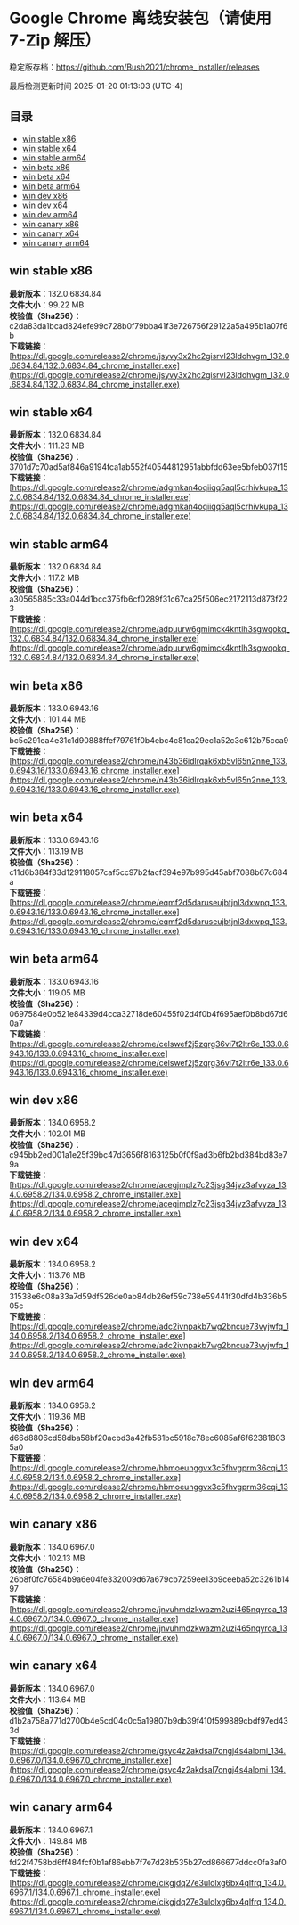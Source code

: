 # Google Chrome 离线安装包（请使用 7-Zip 解压）
稳定版存档：<https://github.com/Bush2021/chrome_installer/releases>

最后检测更新时间
2025-01-20 01:13:03 (UTC-4)

## 目录
* [win stable x86](https://github.com/Bush2021/chrome_installer?tab=readme-ov-file#win-stable-x86)
* [win stable x64](https://github.com/Bush2021/chrome_installer?tab=readme-ov-file#win-stable-x64)
* [win stable arm64](https://github.com/Bush2021/chrome_installer?tab=readme-ov-file#win-stable-arm64)
* [win beta x86](https://github.com/Bush2021/chrome_installer?tab=readme-ov-file#win-beta-x86)
* [win beta x64](https://github.com/Bush2021/chrome_installer?tab=readme-ov-file#win-beta-x64)
* [win beta arm64](https://github.com/Bush2021/chrome_installer?tab=readme-ov-file#win-beta-arm64)
* [win dev x86](https://github.com/Bush2021/chrome_installer?tab=readme-ov-file#win-dev-x86)
* [win dev x64](https://github.com/Bush2021/chrome_installer?tab=readme-ov-file#win-dev-x64)
* [win dev arm64](https://github.com/Bush2021/chrome_installer?tab=readme-ov-file#win-dev-arm64)
* [win canary x86](https://github.com/Bush2021/chrome_installer?tab=readme-ov-file#win-canary-x86)
* [win canary x64](https://github.com/Bush2021/chrome_installer?tab=readme-ov-file#win-canary-x64)
* [win canary arm64](https://github.com/Bush2021/chrome_installer?tab=readme-ov-file#win-canary-arm64)

## win stable x86
**最新版本**：132.0.6834.84  
**文件大小**：99.22 MB  
**校验值（Sha256）**：c2da83da1bcad824efe99c728b0f79bba41f3e726756f29122a5a495b1a07f6b  
**下载链接**：[https://dl.google.com/release2/chrome/jsyvy3x2hc2gisrvl23ldohvgm_132.0.6834.84/132.0.6834.84_chrome_installer.exe](https://dl.google.com/release2/chrome/jsyvy3x2hc2gisrvl23ldohvgm_132.0.6834.84/132.0.6834.84_chrome_installer.exe)  

## win stable x64
**最新版本**：132.0.6834.84  
**文件大小**：111.23 MB  
**校验值（Sha256）**：3701d7c70ad5af846a9194fca1ab552f40544812951abbfdd63ee5bfeb037f15  
**下载链接**：[https://dl.google.com/release2/chrome/adgmkan4oqiiqq5aql5crhivkupa_132.0.6834.84/132.0.6834.84_chrome_installer.exe](https://dl.google.com/release2/chrome/adgmkan4oqiiqq5aql5crhivkupa_132.0.6834.84/132.0.6834.84_chrome_installer.exe)  

## win stable arm64
**最新版本**：132.0.6834.84  
**文件大小**：117.2 MB  
**校验值（Sha256）**：a30565885c33a044d1bcc375fb6cf0289f31c67ca25f506ec2172113d873f223  
**下载链接**：[https://dl.google.com/release2/chrome/adpuurw6gmimck4kntlh3sgwqokq_132.0.6834.84/132.0.6834.84_chrome_installer.exe](https://dl.google.com/release2/chrome/adpuurw6gmimck4kntlh3sgwqokq_132.0.6834.84/132.0.6834.84_chrome_installer.exe)  

## win beta x86
**最新版本**：133.0.6943.16  
**文件大小**：101.44 MB  
**校验值（Sha256）**：bc5c291ea4e31c1d90888ffef79761f0b4ebc4c81ca29ec1a52c3c612b75cca9  
**下载链接**：[https://dl.google.com/release2/chrome/n43b36idlrqak6xb5vl65n2nne_133.0.6943.16/133.0.6943.16_chrome_installer.exe](https://dl.google.com/release2/chrome/n43b36idlrqak6xb5vl65n2nne_133.0.6943.16/133.0.6943.16_chrome_installer.exe)  

## win beta x64
**最新版本**：133.0.6943.16  
**文件大小**：113.19 MB  
**校验值（Sha256）**：c11d6b384f33d129118057caf5cc97b2facf394e97b995d45abf7088b67c684a  
**下载链接**：[https://dl.google.com/release2/chrome/eqmf2d5daruseujbtjnl3dxwpq_133.0.6943.16/133.0.6943.16_chrome_installer.exe](https://dl.google.com/release2/chrome/eqmf2d5daruseujbtjnl3dxwpq_133.0.6943.16/133.0.6943.16_chrome_installer.exe)  

## win beta arm64
**最新版本**：133.0.6943.16  
**文件大小**：119.05 MB  
**校验值（Sha256）**：0697584e0b521e84339d4cca32718de60455f02d4f0b4f695aef0b8bd67d60a7  
**下载链接**：[https://dl.google.com/release2/chrome/celswef2j5zqrg36vi7t2ltr6e_133.0.6943.16/133.0.6943.16_chrome_installer.exe](https://dl.google.com/release2/chrome/celswef2j5zqrg36vi7t2ltr6e_133.0.6943.16/133.0.6943.16_chrome_installer.exe)  

## win dev x86
**最新版本**：134.0.6958.2  
**文件大小**：102.01 MB  
**校验值（Sha256）**：c945bb2ed001a1e25f39bc47d3656f8163125b0f0f9ad3b6fb2bd384bd83e79a  
**下载链接**：[https://dl.google.com/release2/chrome/acegjmplz7c23jsg34jvz3afvyza_134.0.6958.2/134.0.6958.2_chrome_installer.exe](https://dl.google.com/release2/chrome/acegjmplz7c23jsg34jvz3afvyza_134.0.6958.2/134.0.6958.2_chrome_installer.exe)  

## win dev x64
**最新版本**：134.0.6958.2  
**文件大小**：113.76 MB  
**校验值（Sha256）**：31538e6c08a33a7d59df526de0ab84db26ef59c738e59441f30dfd4b336b505c  
**下载链接**：[https://dl.google.com/release2/chrome/adc2ivnpakb7wg2bncue73vyjwfq_134.0.6958.2/134.0.6958.2_chrome_installer.exe](https://dl.google.com/release2/chrome/adc2ivnpakb7wg2bncue73vyjwfq_134.0.6958.2/134.0.6958.2_chrome_installer.exe)  

## win dev arm64
**最新版本**：134.0.6958.2  
**文件大小**：119.36 MB  
**校验值（Sha256）**：d66d8806cd58dba58bf20acbd3a42fb581bc5918c78ec6085af6f623818035a0  
**下载链接**：[https://dl.google.com/release2/chrome/hbmoeunggvx3c5fhvgprm36cqi_134.0.6958.2/134.0.6958.2_chrome_installer.exe](https://dl.google.com/release2/chrome/hbmoeunggvx3c5fhvgprm36cqi_134.0.6958.2/134.0.6958.2_chrome_installer.exe)  

## win canary x86
**最新版本**：134.0.6967.0  
**文件大小**：102.13 MB  
**校验值（Sha256）**：26b8f0fc76584b9a6e04fe332009d67a679cb7259ee13b9ceeba52c3261b1497  
**下载链接**：[https://dl.google.com/release2/chrome/jnvuhmdzkwazm2uzi465nqyroa_134.0.6967.0/134.0.6967.0_chrome_installer.exe](https://dl.google.com/release2/chrome/jnvuhmdzkwazm2uzi465nqyroa_134.0.6967.0/134.0.6967.0_chrome_installer.exe)  

## win canary x64
**最新版本**：134.0.6967.0  
**文件大小**：113.64 MB  
**校验值（Sha256）**：d1b2a758a771d2700b4e5cd04c0c5a19807b9db39f410f599889cbdf97ed433d  
**下载链接**：[https://dl.google.com/release2/chrome/gsyc4z2akdsal7ongj4s4alomi_134.0.6967.0/134.0.6967.0_chrome_installer.exe](https://dl.google.com/release2/chrome/gsyc4z2akdsal7ongj4s4alomi_134.0.6967.0/134.0.6967.0_chrome_installer.exe)  

## win canary arm64
**最新版本**：134.0.6967.1  
**文件大小**：149.84 MB  
**校验值（Sha256）**：fd22f4758bd6ff484fcf0b1af86ebb7f7e7d28b535b27cd866677ddcc0fa3af0  
**下载链接**：[https://dl.google.com/release2/chrome/cikgjdq27e3ulolxg6bx4qlfrq_134.0.6967.1/134.0.6967.1_chrome_installer.exe](https://dl.google.com/release2/chrome/cikgjdq27e3ulolxg6bx4qlfrq_134.0.6967.1/134.0.6967.1_chrome_installer.exe)  

